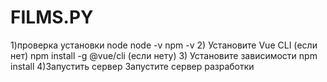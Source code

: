 # FILMS.PY
1)проверка установки node
    node -v
    npm -v
2) Установите Vue CLI (если нет)
npm install -g @vue/cli (если нету)
3) Установите зависимости
npm install
4)Запустить сервер
Запустите сервер разработки